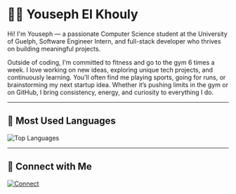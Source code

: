 # 👨‍💻 Youseph El Khouly

Hi! I'm Youseph — a passionate Computer Science student at the University of Guelph, Software Engineer Intern, and full-stack developer who thrives on building meaningful projects.

Outside of coding, I’m committed to fitness and go to the gym 6 times a week. I love working on new ideas, exploring unique tech projects, and continuously learning. You’ll often find me playing sports, going for runs, or brainstorming my next startup idea. Whether it’s pushing limits in the gym or on GitHub, I bring consistency, energy, and curiosity to everything I do.

---

## 🔧 Most Used Languages

![Top Languages](https://github-readme-stats.vercel.app/api/top-langs/?username=Youseph-Elkhouly&layout=compact&theme=default&hide_border=true)

---

## 🤝 Connect with Me

[![Connect](https://img.shields.io/badge/Connect%20with%20me-LinkedIn-blue?style=for-the-badge&logo=linkedin&logoColor=white)](https://www.linkedin.com/in/youseph-el-khouly-49a285219/)
